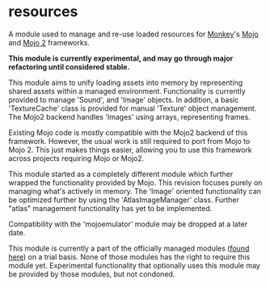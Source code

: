 # resources
A module used to manage and re-use loaded resources for [Monkey](https://github.com/blitz-research/monkey)'s [Mojo](http://www.monkey-x.com/docs/html/Modules_mojo.html) and [Mojo 2](http://www.monkey-x.com/Store/mojo2.php) frameworks.

**This module is currently experimental, and may go through major refactoring until considered stable.**

This module aims to unify loading assets into memory by representing shared assets within a managed environment.
Functionality is currently provided to manage 'Sound', and 'Image' objects. In addition, a basic 'TextureCache' class is provided for manual 'Texture' object management. The Mojo2 backend handles 'Images' using arrays, representing frames.

Existing Mojo code is mostly compatible with the Mojo2 backend of this framework. However, the usual work is still required to port from Mojo to Mojo 2. This just makes things easier, allowing you to use this framework across projects requiring Mojo or Mojo2.

This module started as a completely different module which further wrapped the functionality provided by Mojo. This revision focuses purely on managing what's actively in memory. The 'Image' oriented functionality can be optimized further by using the 'AtlasImageManager' class. Further "atlas" management functionality has yet to be implemented.

Compatibility with the 'mojoemulator' module may be dropped at a later date.

This module is currently a part of the officially managed modules ([found here](https://github.com/Regal-Internet-Brothers/modules)) on a trial basis. None of those modules has the right to require this module yet. Experimental functionality that optionally uses this module may be provided by those modules, but not condoned.
